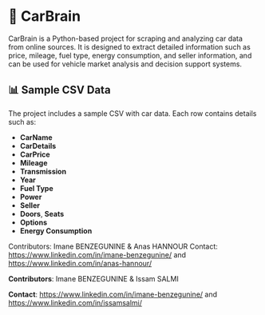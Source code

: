 # 🚗 CarBrain

CarBrain is a Python-based project for scraping and analyzing car data from online sources. It is designed to extract detailed information such as price, mileage, fuel type, energy consumption, and seller information, and can be used for vehicle market analysis and decision support systems.

## 📊 Sample CSV Data

The project includes a sample CSV with car data. Each row contains details such as:

- **CarName**
- **CarDetails**
- **CarPrice**
- **Mileage**
- **Transmission**
- **Year**
- **Fuel Type**
- **Power**
- **Seller**
- **Doors**, **Seats**
- **Options**
- **Energy Consumption**

Contributors: Imane BENZEGUNINE & Anas HANNOUR Contact: https://www.linkedin.com/in/imane-benzegunine/ and https://www.linkedin.com/in/anas-hannour/


**Contributors**: Imane BENZEGUNINE & Issam SALMI


**Contact**: https://www.linkedin.com/in/imane-benzegunine/ and https://www.linkedin.com/in/issamsalmi/
